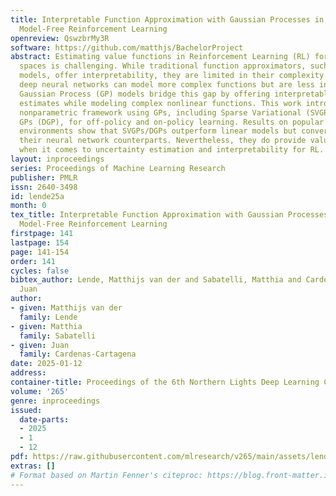 ```yaml
---
title: Interpretable Function Approximation with Gaussian Processes in Value-Based
  Model-Free Reinforcement Learning
openreview: QswzbrMy3R
software: https://github.com/matthjs/BachelorProject
abstract: Estimating value functions in Reinforcement Learning (RL) for continuous
  spaces is challenging. While traditional function approximators, such as linear
  models, offer interpretability, they are limited in their complexity. In contrast,
  deep neural networks can model more complex functions but are less interpretable.
  Gaussian Process (GP) models bridge this gap by offering interpretable uncertainty
  estimates while modeling complex nonlinear functions. This work introduces a Bayesian
  nonparametric framework using GPs, including Sparse Variational (SVGP) and Deep
  GPs (DGP), for off-policy and on-policy learning. Results on popular classic control
  environments show that SVGPs/DGPs outperform linear models but converge slower than
  their neural network counterparts. Nevertheless, they do provide valuable insights
  when it comes to uncertainty estimation and interpretability for RL.
layout: inproceedings
series: Proceedings of Machine Learning Research
publisher: PMLR
issn: 2640-3498
id: lende25a
month: 0
tex_title: Interpretable Function Approximation with Gaussian Processes in Value-Based
  Model-Free Reinforcement Learning
firstpage: 141
lastpage: 154
page: 141-154
order: 141
cycles: false
bibtex_author: Lende, Matthijs van der and Sabatelli, Matthia and Cardenas-Cartagena,
  Juan
author:
- given: Matthijs van der
  family: Lende
- given: Matthia
  family: Sabatelli
- given: Juan
  family: Cardenas-Cartagena
date: 2025-01-12
address:
container-title: Proceedings of the 6th Northern Lights Deep Learning Conference (NLDL)
volume: '265'
genre: inproceedings
issued:
  date-parts:
  - 2025
  - 1
  - 12
pdf: https://raw.githubusercontent.com/mlresearch/v265/main/assets/lende25a/lende25a.pdf
extras: []
# Format based on Martin Fenner's citeproc: https://blog.front-matter.io/posts/citeproc-yaml-for-bibliographies/
---
```

